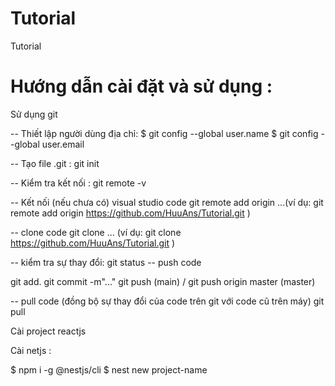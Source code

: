 # Tutorial
Tutorial
# Hướng dẫn cài đặt và sử dụng :
Sử dụng git

-- Thiết lập người dùng địa chỉ:
$ git config --global user.name <username>
$ git config --global user.email <mailaddress>

-- Tạo file .git :
git init

-- Kiểm tra kết nối :
git remote -v

-- Kết nối (nếu chưa có) visual studio code
git remote add origin ...(ví dụ: git remote add origin https://github.com/HuuAns/Tutorial.git )

-- clone code
git clone ... (ví dụ: git clone https://github.com/HuuAns/Tutorial.git )

-- kiểm tra sự thay đổi:
git status
-- push code

git add. 
git commit -m"..."
git push   (main) /  git push origin master (master)

-- pull code (đồng bộ sự thay đổi của code trên git với code cũ trên máy)
git pull

Cài project reactjs

Cài netjs :

$ npm i -g @nestjs/cli
$ nest new project-name

